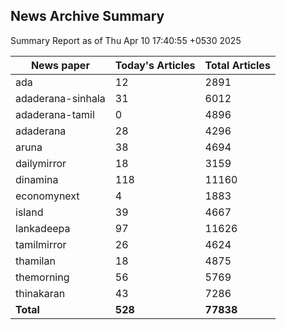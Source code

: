 <!-- @format -->
## News Archive Summary

Summary Report as of Thu Apr 10 17:40:55 +0530 2025

| News paper         | Today's Articles | Total Articles |
|--------------------|------------------|----------------|
| ada               | 12          | 2891        |
| adaderana-sinhala               | 31          | 6012        |
| adaderana-tamil               | 0          | 4896        |
| adaderana               | 28          | 4296        |
| aruna               | 38          | 4694        |
| dailymirror               | 18          | 3159        |
| dinamina               | 118          | 11160        |
| economynext               | 4          | 1883        |
| island               | 39          | 4667        |
| lankadeepa               | 97          | 11626        |
| tamilmirror               | 26          | 4624        |
| thamilan               | 18          | 4875        |
| themorning               | 56          | 5769        |
| thinakaran               | 43          | 7286        |
| **Total**          | **528**      | **77838** |

